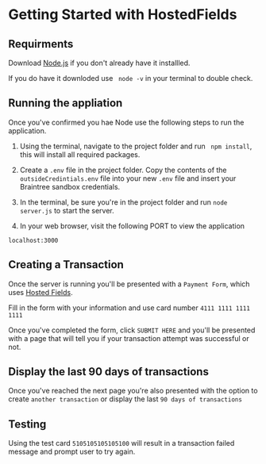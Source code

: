 # Getting Started with HostedFields

## Requirments

Download [Node.js](https://nodejs.org/en/download/) if you don't already have it installled.

If you do have it downloded use ` node -v` in your terminal to double check.

## Running the appliation

Once you've confirmed you hae Node use the following steps to run the application.

1. Using the terminal, navigate to the project folder and run ` npm install`, this will install all required packages.

2. Create a `.env` file in the project folder. Copy the contents of the ` outsideCredintials.env` file into your new `.env` file and insert your Braintree sandbox credentials.

3. In the terminal, be sure you're in the project folder and run `node server.js` to start the server.

4. In your web browser, visit the following PORT to view the application

```
localhost:3000
```

## Creating a Transaction

Once the server is running you'll be presented with a `Payment Form`, which uses [Hosted Fields](https://developer.paypal.com/braintree/docs/guides/hosted-fields/overview).

Fill in the form with your information and use card number `4111 1111 1111 1111`

Once you've completed the form, click `SUBMIT HERE` and you'll be presented with a page that will tell you if your transaction attempt was successful or not.

## Display the last 90 days of transactions

Once you've reached the next page you're also presented with the option to create `another transaction` or display the last `90 days of transactions`

## Testing

Using the test card `5105105105105100` will result in a transaction failed message and prompt user to try again.

